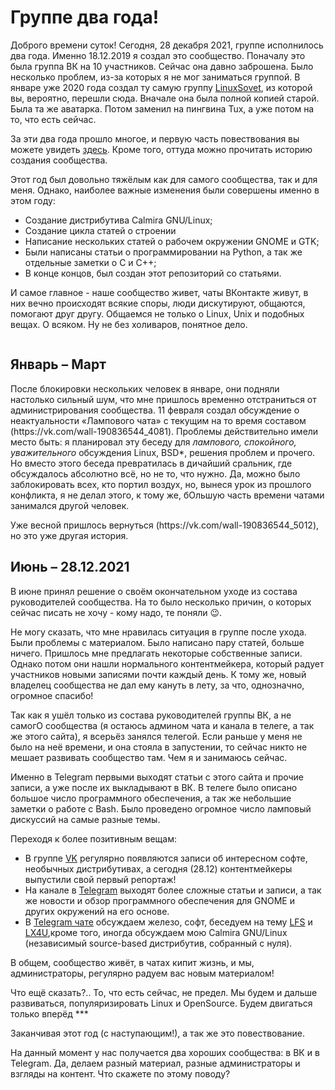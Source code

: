 <h1 id="группе-два-года">Группе два года!</h1>

<p>Доброго времени суток! Сегодня, 28 декабря 2021, группе исполнилось два года. Именно 18.12.2019 я создал это сообщество. Поначалу это была группа ВК на 10 участников. Сейчас она давно заброшена. Было несколько проблем, из-за которых я не мог заниматься группой. В январе уже 2020 года создал ту самую группу <a href="vk.com/linuxsovet">LinuxSovet</a>, из которой вы, вероятно, перешли сюда. Вначале она была полной копией старой. Была та же аватарка. Потом заменил на пингвина Tux, а уже потом на то, что есть сейчас.</p>

<p>За эти два года прошло многое, и первую часть повествования вы можете увидеть <a href="https://vk.com/wall-190836544_3134">здесь</a>. Кроме того, оттуда можно прочитать историю создания сообщества.</p>

<p>Этот год был довольно тяжёлым как для самого сообщества, так и для меня. Однако, наиболее важные изменения были совершены именно в этом году:</p>

<ul>
  <li>Создание дистрибутива Calmira GNU/Linux;</li>
  <li>Создание цикла статей о строении</li>
  <li>Написание нескольких статей о рабочем окружении GNOME и GTK;</li>
  <li>Были написаны статьи о программировании на Python, а так же отдельные заметки о C и C++;</li>
  <li>В конце концов, был создан этот репозиторий со статьями.</li>
</ul>

<p>И самое главное - наше сообщество живет, чаты ВКонтакте живут, в них вечно происходят всякие споры, люди дискутируют, общаются, помогают друг другу. Общаемся не только о Linux, Unix и подобных вещах. О всяком. Ну не без холиваров, понятное дело.</p>

<p><img src="/LinuxSovet/stats/blog/pic/2021-2.png" alt="" /></p>

<h2 id="январь--март">Январь – Март</h2>
<p>После блокировки нескольких человек в январе, они подняли настолько сильный шум, что мне пришлось временно отстраниться от администрирования сообщества. 11 февраля создал обсуждение о неактуальности «Лампового чата» с текущим на то время составом (https://vk.com/wall-190836544_4081). Проблемы действительно имели место быть: я планировал эту беседу для <em>лампового, спокойного, уважительного</em> обсуждения Linux, BSD*, решения проблем и прочего. Но вместо этого беседа превратилась в дичайший сральник, где обсуждалось абсолютно всё, но не то, что нужно. Да, можно было заблокировать всех, кто портил воздух, но, вынеся урок из прошлого конфликта, я не делал этого, к тому же, бОльшую часть времени чатами занимался другой человек.</p>

<p>Уже весной пришлось вернуться (https://vk.com/wall-190836544_5012), но это уже другая история.</p>

<h2 id="июнь--28122021">Июнь – 28.12.2021</h2>
<p>В июне принял решение о своём окончательном уходе из состава руководителей сообщества. На то было несколько причин, о которых сейчас писать не хочу - кому надо, те поняли 😉️.</p>

<p>Не могу сказать, что мне нравилась ситуация в группе после ухода. Были проблемы с материалом. Было написано пару статей, больше ничего. Пришлось мне предлагать некоторые собственные записи. Однако потом они нашли нормального контентмейкера, который радует участников новыми записями почти каждый день. К тому же, новый владелец сообщества не дал ему кануть в лету, за что, однозначно, огромное спасибо!</p>

<p>Так как я ушёл только из состава руководителей группы ВК, а не самогО сообщества (я остаюсь админом чата и канала в телеге, а так же этого сайта), я всерьёз занялся телегой. Если раньше у меня не было на неё времени, и она стояла в запустении, то сейчас никто не мешает развивать сообщество там. Чем я и занимаюсь сейчас.</p>

<p>Именно в Telegram первыми выходят статьи с этого сайта и прочие записи, а уже после их выкладывают в ВК. В телеге было описано большое число программного обеспечения, а так же небольшие заметки о работе с Bash. Было проведено огромное число ламповый дискуссий на самые разные темы.</p>

<p>Переходя к более позитивным вещам:</p>

<ul>
  <li>В группе <a href="vk.com/linuxsovet">VK</a> регулярно появляются записи об интересном софте, необычных дистрибутивах, а сегодня (28.12) контентмейкеры выпустили свой первый репортаж!</li>
  <li>На канале в <a href="t.me/linuxsovet">Telegram</a> выходят более сложные статьи и записи, а так же новости и обзор программного обеспечения для GNOME и других окружений на его основе.</li>
  <li>В <a href="t.me/linuxsovet_chat">Telegram чате</a> обсуждаем железо, софт, беседуем на тему <a href="linuxfromscratch.org">LFS</a> и <a href="lx4u.ru">LX4U</a>,кроме того, иногда обсуждаем мою Calmira GNU/Linux (независимый source-based дистрибутив, собранный с нуля).</li>
</ul>

<p>В общем, сообщество живёт, в чатах кипит жизнь, и мы, администраторы, регулярно радуем вас новым материалом!</p>

<p>Что ещё сказать?.. То, что есть сейчас, не предел. Мы будем и дальше развиваться, популяризировать Linux и OpenSource. Будем двигаться только вперёд
***</p>

<p>Заканчивая этот год (с наступающим!), а так же это повествование.</p>

<p>На данный момент у нас получается два хороших сообщества: в ВК и в Telegram. Да, делаем разный материал, разные администраторы и взгляды на контент. Что скажете по этому поводу?</p>
